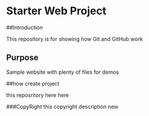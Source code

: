 # Starter Web Project

##Introduction

This repository is for showing how Git and GitHub work

## Purpose

Sample website with plenty of files for demos

##how create project

this reposritory here here

###CopyRight
this copyright description new